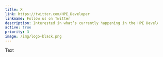 ```yaml
---
title: X
link: https://twitter.com/HPE_Developer
linkname: Follow us on Twitter
description: Interested in what’s currently happening in the HPE Developer Community?
active: true
priority: 3
image: /img/logo-black.png
---
```

Text